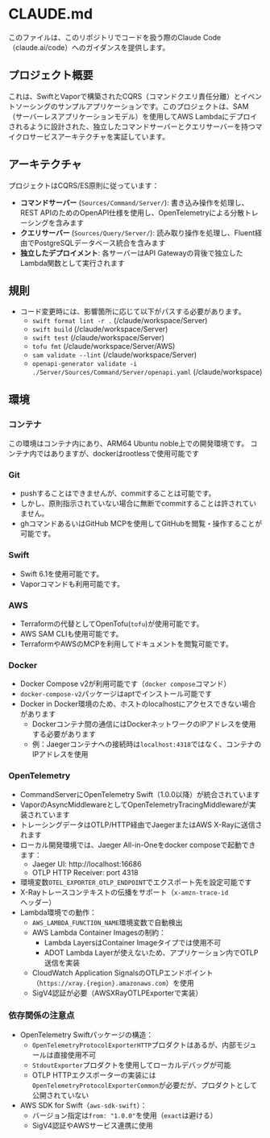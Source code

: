 # CLAUDE.md

このファイルは、このリポジトリでコードを扱う際のClaude Code（claude.ai/code）へのガイダンスを提供します。

## プロジェクト概要

これは、SwiftとVaporで構築されたCQRS（コマンドクエリ責任分離）とイベントソーシングのサンプルアプリケーションです。このプロジェクトは、SAM（サーバーレスアプリケーションモデル）を使用してAWS
Lambdaにデプロイされるように設計された、独立したコマンドサーバーとクエリサーバーを持つマイクロサービスアーキテクチャを実証しています。

## アーキテクチャ

プロジェクトはCQRS/ES原則に従っています：

- **コマンドサーバー** (`Sources/Command/Server/`): 書き込み操作を処理し、REST APIのためのOpenAPI仕様を使用し、OpenTelemetryによる分散トレーシングを含みます
- **クエリサーバー** (`Sources/Query/Server/`): 読み取り操作を処理し、Fluent経由でPostgreSQLデータベース統合を含みます
- **独立したデプロイメント**: 各サーバーはAPI Gatewayの背後で独立したLambda関数として実行されます

## 規則

- コード変更時には、影響箇所に応じて以下がパスする必要があります。
  - `swift format lint -r .` (/claude/workspace/Server) 
  - `swift build` (/claude/workspace/Server)
  - `swift test` (/claude/workspace/Server)
  - `tofu fmt` (/claude/workspace/Server/AWS)
  - `sam validate --lint` (/claude/workspace/Server)
  - `openapi-generator validate -i ./Server/Sources/Command/Server/openapi.yaml` (/claude/workspace)

## 環境

### コンテナ

この環境はコンテナ内にあり、ARM64 Ubuntu noble上での開発環境です。
コンテナ内ではありますが、dockerはrootlessで使用可能です

### Git

- pushすることはできませんが、commitすることは可能です。
- しかし、原則指示されていない場合に無断でcommitすることは許されていません。
- ghコマンドあるいはGitHub MCPを使用してGitHubを閲覧・操作することが可能です。

### Swift

- Swift 6.1を使用可能です。
- Vaporコマンドも利用可能です。

### AWS

- Terraformの代替としてOpenTofu(`tofu`)が使用可能です。
- AWS SAM CLIも使用可能です。
- TerraformやAWSのMCPを利用してドキュメントを閲覧可能です。

### Docker

- Docker Compose v2が利用可能です（`docker compose`コマンド）
- `docker-compose-v2`パッケージはaptでインストール可能です
- Docker in Docker環境のため、ホストのlocalhostにアクセスできない場合があります
  - Dockerコンテナ間の通信にはDockerネットワークのIPアドレスを使用する必要があります
  - 例：Jaegerコンテナへの接続時は`localhost:4318`ではなく、コンテナのIPアドレスを使用

### OpenTelemetry

- CommandServerにOpenTelemetry Swift（1.0.0以降）が統合されています
- VaporのAsyncMiddlewareとしてOpenTelemetryTracingMiddlewareが実装されています
- トレーシングデータはOTLP/HTTP経由でJaegerまたはAWS X-Rayに送信されます
- ローカル開発環境では、Jaeger All-in-Oneをdocker composeで起動できます：
  - Jaeger UI: http://localhost:16686
  - OTLP HTTP Receiver: port 4318
- 環境変数`OTEL_EXPORTER_OTLP_ENDPOINT`でエクスポート先を設定可能です
- X-Rayトレースコンテキストの伝播をサポート（`x-amzn-trace-id`ヘッダー）
- Lambda環境での動作：
  - `AWS_LAMBDA_FUNCTION_NAME`環境変数で自動検出
  - AWS Lambda Container Imagesの制約：
    - Lambda LayersはContainer Imageタイプでは使用不可
    - ADOT Lambda Layerが使えないため、アプリケーション内でOTLP送信を実装
  - CloudWatch Application SignalsのOTLPエンドポイント（`https://xray.{region}.amazonaws.com`）を使用
  - SigV4認証が必要（AWSXRayOTLPExporterで実装）

### 依存関係の注意点

- OpenTelemetry Swiftパッケージの構造：
  - `OpenTelemetryProtocolExporterHTTP`プロダクトはあるが、内部モジュールは直接使用不可
  - `StdoutExporter`プロダクトを使用してローカルデバッグが可能
  - OTLP HTTPエクスポーターの実装には`OpenTelemetryProtocolExporterCommon`が必要だが、プロダクトとして公開されていない
- AWS SDK for Swift（`aws-sdk-swift`）：
  - バージョン指定は`from: "1.0.0"`を使用（`exact`は避ける）
  - SigV4認証やAWSサービス連携に使用


